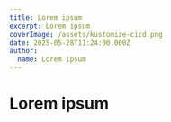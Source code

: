 ```yaml
---
title: Lorem ipsum
excerpt: Lorem ipsum
coverImage: /assets/kustomize-cicd.png
date: 2025-05-28T11:24:00.000Z
author:
  name: Lorem ipsum
---
```

# Lorem ipsum